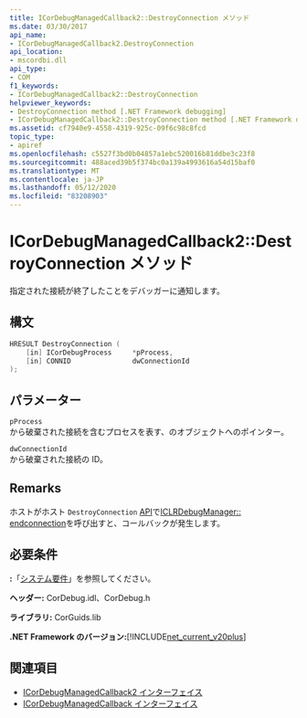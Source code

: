 ```yaml
---
title: ICorDebugManagedCallback2::DestroyConnection メソッド
ms.date: 03/30/2017
api_name:
- ICorDebugManagedCallback2.DestroyConnection
api_location:
- mscordbi.dll
api_type:
- COM
f1_keywords:
- ICorDebugManagedCallback2::DestroyConnection
helpviewer_keywords:
- DestroyConnection method [.NET Framework debugging]
- ICorDebugManagedCallback2::DestroyConnection method [.NET Framework debugging]
ms.assetid: cf7940e9-4558-4319-925c-09f6c98c8fcd
topic_type:
- apiref
ms.openlocfilehash: c5527f3bd0b04857a1ebc520016b81ddbe3c23f8
ms.sourcegitcommit: 488aced39b5f374bc0a139a4993616a54d15baf0
ms.translationtype: MT
ms.contentlocale: ja-JP
ms.lasthandoff: 05/12/2020
ms.locfileid: "83208903"
---
```

# <a name="icordebugmanagedcallback2destroyconnection-method"></a>ICorDebugManagedCallback2::DestroyConnection メソッド
指定された接続が終了したことをデバッガーに通知します。  
  
## <a name="syntax"></a>構文  
  
```cpp  
HRESULT DestroyConnection (  
    [in] ICorDebugProcess     *pProcess,  
    [in] CONNID               dwConnectionId  
);  
```  
  
## <a name="parameters"></a>パラメーター  
 `pProcess`  
 から破棄された接続を含むプロセスを表す、のオブジェクトへのポインター。  
  
 `dwConnectionId`  
 から破棄された接続の ID。  
  
## <a name="remarks"></a>Remarks  
 ホストがホスト `DestroyConnection` [API](../hosting/index.md)で[ICLRDebugManager:: endconnection](../../../../docs/framework/unmanaged-api/hosting/iclrdebugmanager-endconnection-method.md)を呼び出すと、コールバックが発生します。  
  
## <a name="requirements"></a>必要条件  
 **:**「[システム要件](../../get-started/system-requirements.md)」を参照してください。  
  
 **ヘッダー:** CorDebug.idl、CorDebug.h  
  
 **ライブラリ:** CorGuids.lib  
  
 **.NET Framework のバージョン:**[!INCLUDE[net_current_v20plus](../../../../includes/net-current-v20plus-md.md)]  
  
## <a name="see-also"></a>関連項目

- [ICorDebugManagedCallback2 インターフェイス](icordebugmanagedcallback2-interface.md)
- [ICorDebugManagedCallback インターフェイス](icordebugmanagedcallback-interface.md)
